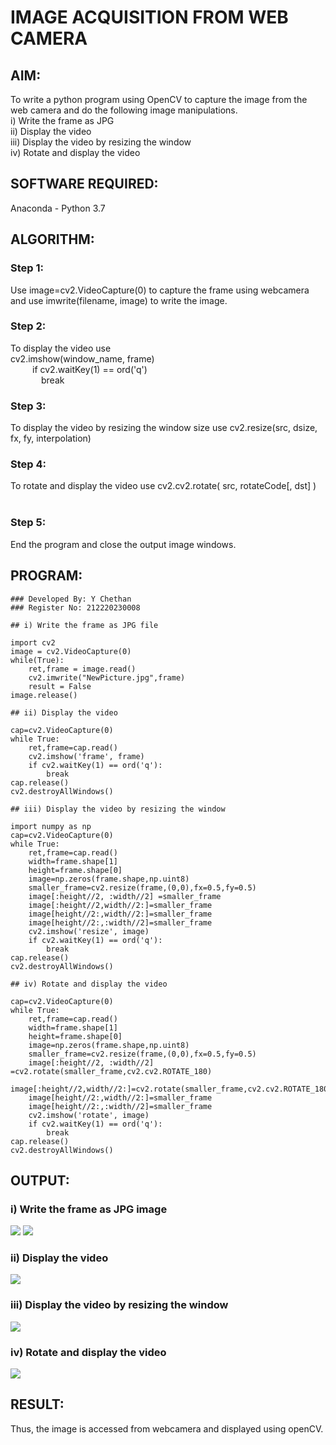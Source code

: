 # IMAGE ACQUISITION FROM WEB CAMERA

## AIM:
To write a python program using OpenCV to capture the image from the web camera and do the following image manipulations.
<br/>i) Write the frame as JPG
<br/>ii) Display the video
<br/>iii) Display the video by resizing the window
<br/>iv) Rotate and display the video

## SOFTWARE REQUIRED:

Anaconda - Python 3.7

## ALGORITHM:

### Step 1:
Use image=cv2.VideoCapture(0) to capture the frame using webcamera and use imwrite(filename, image) to write the image.
### Step 2:
To display the video use<br/>cv2.imshow(window_name, frame)<br/>&ensp;&ensp;&ensp;&ensp;&ensp;if cv2.waitKey(1) == ord('q')<br/>&ensp;&ensp;&ensp;&ensp;&ensp;&ensp;&ensp;break
### Step 3:
To display the video by resizing the window size use cv2.resize(src, dsize, fx, fy, interpolation)
### Step 4:
To rotate and display the video use cv2.cv2.rotate( src, rotateCode[, dst] )
<br><br>
### Step 5:
End the program and close the output image windows.

## PROGRAM:
```
### Developed By: Y Chethan
### Register No: 212220230008

## i) Write the frame as JPG file

import cv2
image = cv2.VideoCapture(0)
while(True):
    ret,frame = image.read()
    cv2.imwrite("NewPicture.jpg",frame)
    result = False
image.release()

## ii) Display the video

cap=cv2.VideoCapture(0)
while True:
    ret,frame=cap.read()
    cv2.imshow('frame', frame)
    if cv2.waitKey(1) == ord('q'):
        break
cap.release()
cv2.destroyAllWindows()

## iii) Display the video by resizing the window

import numpy as np
cap=cv2.VideoCapture(0)
while True:
    ret,frame=cap.read()
    width=frame.shape[1]
    height=frame.shape[0]
    image=np.zeros(frame.shape,np.uint8)
    smaller_frame=cv2.resize(frame,(0,0),fx=0.5,fy=0.5)
    image[:height//2, :width//2] =smaller_frame
    image[:height//2,width//2:]=smaller_frame
    image[height//2:,width//2:]=smaller_frame
    image[height//2:,:width//2]=smaller_frame
    cv2.imshow('resize', image)
    if cv2.waitKey(1) == ord('q'):
        break
cap.release()
cv2.destroyAllWindows()

## iv) Rotate and display the video

cap=cv2.VideoCapture(0)
while True:
    ret,frame=cap.read()
    width=frame.shape[1]
    height=frame.shape[0]
    image=np.zeros(frame.shape,np.uint8)
    smaller_frame=cv2.resize(frame,(0,0),fx=0.5,fy=0.5)
    image[:height//2, :width//2] =cv2.rotate(smaller_frame,cv2.cv2.ROTATE_180)
    image[:height//2,width//2:]=cv2.rotate(smaller_frame,cv2.cv2.ROTATE_180)
    image[height//2:,width//2:]=smaller_frame
    image[height//2:,:width//2]=smaller_frame
    cv2.imshow('rotate', image)
    if cv2.waitKey(1) == ord('q'):
        break
cap.release()
cv2.destroyAllWindows()

```
## OUTPUT:

### i) Write the frame as JPG image
![](images/write.png)
![](images/capture.png)
### ii) Display the video
![](images/videocapture.png)
### iii) Display the video by resizing the window
![](images/resize.png)
### iv) Rotate and display the video
![](images/rotate.png)

## RESULT:
Thus, the image is accessed from webcamera and displayed using openCV.
